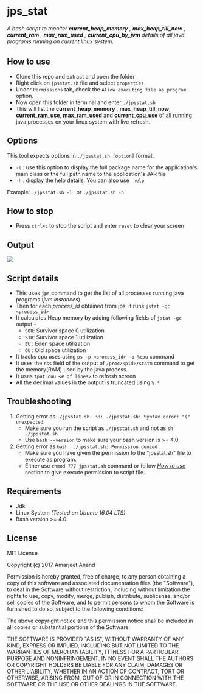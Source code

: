 # jps_stat

###### A bash script to moniter **current_heap_memory** , **max_heap_till_now** , **current_ram** , **max_ram_used** , **current_cpu_by_jvm** details of all java programs running on current linux system.

## How to use
* Clone this repo and extract and open the folder
* Right click on ` jpsstat.sh ` file and select ` properties `
* Under ` Permissions ` tab, check the ` Allow executing file as program ` option.
* Now open this folder in terminal and enter ` ./jpsstat.sh `
* This will list the  **current_heap_memory** , **max_heap_till_now**, **current_ram_use**, **max_ram_used** and **current_cpu_use** of all running java processes on your linux system with live refresh.

## Options
This tool expects options in ` ./jpsstat.sh [option] ` format.
* ` -l ` : use this option to display the full package name for the application's main class or the full path name to the application's JAR file
* ` -h ` : display the help details. You can also use ` -help `

Example: `./jpsstat.sh -l ` or `./jpsstat.sh -h`

## How to stop
* Press ` ctrl+c ` to stop the script and enter ` reset ` to clear your screen

## Output
<img src="images/output.gif" >

## Script details
* This uses ` jps ` command to get the list of all processes running java programs (_jvm instances_)
* Then for each _process_id_ obtained from jps, it runs ` jstat -gc <process_id> `
* It calculates Heap memory by adding following fields of ` jstat -gc ` output - 
  * ` S0U `: Survivor space 0 utilization
  * ` S1U `: Survivor space 1 utilization
  * ` EU ` : Eden space utilization
  * ` OU ` : Old space utilization
* It tracks cpu uses using ` ps -p <process_id> -o %cpu ` command 
* It uses the ` rss ` field of the output of ` /proc/<pid>/statm ` command to get the memory(RAM) used by the java process.
* It uses ` tput cuu <# of lines> ` to refresh screen
* All the decimal values in the output is truncated using ` %.* `


## Troubleshooting
1.  Getting error as ` ./jpsstat.sh: 38: ./jpsstat.sh: Syntax error: "(" unexpected `
    - Make sure you run the script as ` ./jpsstat.sh ` and not as ` sh ./jpsstat.sh `
    - Use ` bash --version ` to make sure your bash version is >= 4.0
2. Getting error as ` bash: ./jpsstat.sh: Permission denied `
    - Make sure you have given the permission to the "jpsstat.sh" file to execute as program.
    - Either use ` chmod 777 jpsstat.sh ` command or follow *[How to use](https://github.com/amarjeetanandsingh/jps_stat#how-to-use)* section to give execute permission to script file.

## Requirements
* Jdk
* Linux System _(Tested on Ubuntu 16.04 LTS)_
* Bash version >=  4.0


## License
MIT License

Copyright (c) 2017 Amarjeet Anand

Permission is hereby granted, free of charge, to any person obtaining a copy
of this software and associated documentation files (the "Software"), to deal
in the Software without restriction, including without limitation the rights
to use, copy, modify, merge, publish, distribute, sublicense, and/or sell
copies of the Software, and to permit persons to whom the Software is
furnished to do so, subject to the following conditions:

The above copyright notice and this permission notice shall be included in all
copies or substantial portions of the Software.

THE SOFTWARE IS PROVIDED "AS IS", WITHOUT WARRANTY OF ANY KIND, EXPRESS OR
IMPLIED, INCLUDING BUT NOT LIMITED TO THE WARRANTIES OF MERCHANTABILITY,
FITNESS FOR A PARTICULAR PURPOSE AND NONINFRINGEMENT. IN NO EVENT SHALL THE
AUTHORS OR COPYRIGHT HOLDERS BE LIABLE FOR ANY CLAIM, DAMAGES OR OTHER
LIABILITY, WHETHER IN AN ACTION OF CONTRACT, TORT OR OTHERWISE, ARISING FROM,
OUT OF OR IN CONNECTION WITH THE SOFTWARE OR THE USE OR OTHER DEALINGS IN THE
SOFTWARE.

